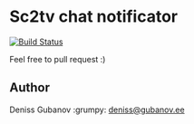 # Sc2tv chat notificator

[![Build Status](https://travis-ci.org/drewoko/sc2tvnotificator.svg?branch=master)](https://travis-ci.org/drewoko/sc2tvnotificator)

Feel free to pull request :)

## Author

Deniss Gubanov :grumpy:
deniss@gubanov.ee
